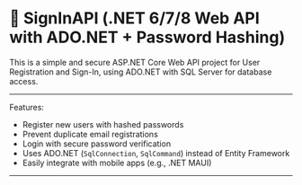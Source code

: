 # 🔐 SignInAPI (.NET 6/7/8 Web API with ADO.NET + Password Hashing)

This is a simple and secure ASP.NET Core Web API project for User Registration and Sign-In, using ADO.NET with SQL Server for database access.

---

Features:

- Register new users with hashed passwords
- Prevent duplicate email registrations
- Login with secure password verification
- Uses ADO.NET (`SqlConnection`, `SqlCommand`) instead of Entity Framework
- Easily integrate with mobile apps (e.g., .NET MAUI)

---
